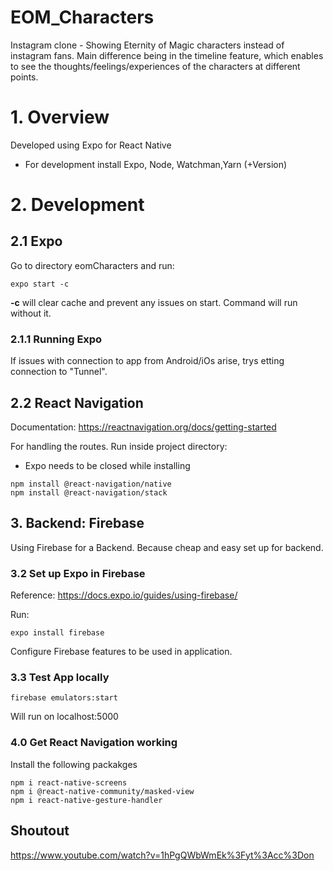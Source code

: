 # EOM_Characters

Instagram clone - Showing Eternity of Magic characters instead of instagram fans. Main difference being in the timeline feature, which enables to see the thoughts/feelings/experiences of the characters at different points.

# 1. Overview

Developed using Expo for React Native

- For development install Expo, Node, Watchman,Yarn (+Version)

# 2. Development

## 2.1 Expo

Go to directory eomCharacters and run:

```
expo start -c
```

**-c** will clear cache and prevent any issues on start. Command will run without it.

### 2.1.1 Running Expo

If issues with connection to app from Android/iOs arise, trys etting connection to "Tunnel".

## 2.2 React Navigation

Documentation: https://reactnavigation.org/docs/getting-started

For handling the routes. Run inside project directory:

- Expo needs to be closed while installing

```
npm install @react-navigation/native
npm install @react-navigation/stack

```

## 3. Backend: Firebase

Using Firebase for a Backend. Because cheap and easy set up for backend.

### 3.2 Set up Expo in Firebase

Reference: https://docs.expo.io/guides/using-firebase/

Run:

```
expo install firebase

```

Configure Firebase features to be used in application.

### 3.3 Test App locally

```
firebase emulators:start

```

Will run on localhost:5000

### 4.0 Get React Navigation working

Install the following packakges

```
npm i react-native-screens
npm i @react-native-community/masked-view
npm i react-native-gesture-handler
```

## Shoutout

https://www.youtube.com/watch?v=1hPgQWbWmEk%3Fyt%3Acc%3Don
